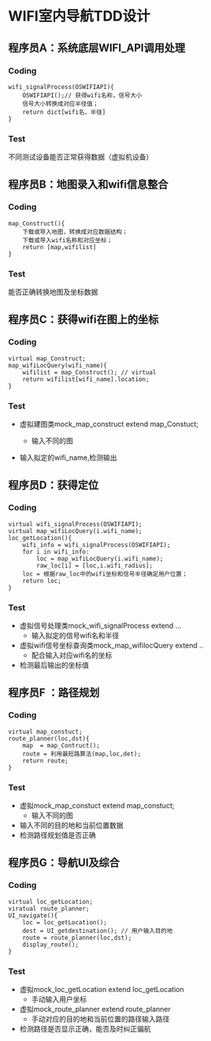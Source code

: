 # WIFI室内导航TDD设计

## 程序员A：系统底层WIFI_API调用处理

### Coding

```
wifi_signalProcess(OSWIFIAPI){
    OSWIFIAPI();// 获得wifi名称，信号大小
    信号大小转换成对应半径值；
    return dict[wifi名，半径]
}
```

### Test

不同测试设备能否正常获得数据（虚拟机设备）

## 程序员B：地图录入和wifi信息整合

### Coding

```
map_Construct(){
    下载或导入地图，转换成对应数据结构；
    下载或导入wifi名称和对应坐标；
    return [map,wifilist]
}
```

### Test

能否正确转换地图及坐标数据

## 程序员C：获得wifi在图上的坐标

### Coding

```
virtual map_Construct;
map_wifiLocQuery(wifi_name){
    wifilist = map_Construct(); // virtual
    return wifilist[wifi_name].location;
}
```

### Test

- 虚拟建图类mock_map_construct extend map_Constuct;
    - 输入不同的图

- 输入拟定的wifi_name,检测输出

## 程序员D：获得定位

### Coding

```
virtual wifi_signalProcess(OSWIFIAPI);
virtual map_wifiLocQuery(i.wifi_name);
loc_getLocation(){
    wifi_info = wifi_signalProcess(OSWIFIAPI);
    for i in wifi_info:
        loc = map_wifiLocQuery(i.wifi_name);
        raw_loc[i] = [loc,i.wifi_radius];
    loc = 根据raw_loc中的wifi坐标和信号半径确定用户位置；
    return loc;
}
```

### Test

- 虚拟信号处理类mock_wifi_signalProcess extend ...
    - 输入拟定的信号wifi名和半径
- 虚拟wifi信号坐标查询类mock_map_wifilocQuery  extend ..
    - 配合输入对应wifi名的坐标
- 检测最后输出的坐标值



## 程序员F ：路径规划

### Coding

```
virtual map_constuct;
route_planner(loc,dst){
    map  = map_Contruct();
    route = 利用最短路算法(map,loc,det);
    return route;
}
```

### Test

- 虚拟mock_map_constuct extend map_constuct;
    - 输入不同的图
- 输入不同的目的地和当前位置数据
- 检测路径规划值是否正确

## 程序员G：导航UI及综合

### Coding

```
virtual loc_getLocation;
viratual route_planner;
UI_navigate(){
    loc = loc_getLocation();
    dest = UI_getdestination(); // 用户输入目的地
    route = route_planner(loc,dst);
    display_route();
}
```

### Test

- 虚拟mock_loc_getLocation extend loc_getLocation
    - 手动输入用户坐标
- 虚拟mock_route_planner extend route_planner
    - 手动对应的目的地和当前位置的路径输入路径
- 检测路径是否显示正确，能否及时纠正偏航